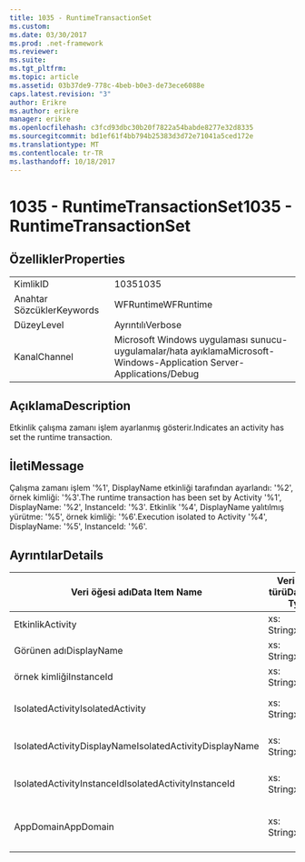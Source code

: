 ```yaml
---
title: 1035 - RuntimeTransactionSet
ms.custom: 
ms.date: 03/30/2017
ms.prod: .net-framework
ms.reviewer: 
ms.suite: 
ms.tgt_pltfrm: 
ms.topic: article
ms.assetid: 03b37de9-778c-4beb-b0e3-de73ece6088e
caps.latest.revision: "3"
author: Erikre
ms.author: erikre
manager: erikre
ms.openlocfilehash: c3fcd93dbc30b20f7822a54babde8277e32d8335
ms.sourcegitcommit: bd1ef61f4bb794b25383d3d72e71041a5ced172e
ms.translationtype: MT
ms.contentlocale: tr-TR
ms.lasthandoff: 10/18/2017
---
```

# <a name="1035---runtimetransactionset"></a><span data-ttu-id="71a08-102">1035 - RuntimeTransactionSet</span><span class="sxs-lookup"><span data-stu-id="71a08-102">1035 - RuntimeTransactionSet</span></span>
## <a name="properties"></a><span data-ttu-id="71a08-103">Özellikler</span><span class="sxs-lookup"><span data-stu-id="71a08-103">Properties</span></span>  
  
|||  
|-|-|  
|<span data-ttu-id="71a08-104">Kimlik</span><span class="sxs-lookup"><span data-stu-id="71a08-104">ID</span></span>|<span data-ttu-id="71a08-105">1035</span><span class="sxs-lookup"><span data-stu-id="71a08-105">1035</span></span>|  
|<span data-ttu-id="71a08-106">Anahtar Sözcükler</span><span class="sxs-lookup"><span data-stu-id="71a08-106">Keywords</span></span>|<span data-ttu-id="71a08-107">WFRuntime</span><span class="sxs-lookup"><span data-stu-id="71a08-107">WFRuntime</span></span>|  
|<span data-ttu-id="71a08-108">Düzey</span><span class="sxs-lookup"><span data-stu-id="71a08-108">Level</span></span>|<span data-ttu-id="71a08-109">Ayrıntılı</span><span class="sxs-lookup"><span data-stu-id="71a08-109">Verbose</span></span>|  
|<span data-ttu-id="71a08-110">Kanal</span><span class="sxs-lookup"><span data-stu-id="71a08-110">Channel</span></span>|<span data-ttu-id="71a08-111">Microsoft Windows uygulaması sunucu-uygulamalar/hata ayıklama</span><span class="sxs-lookup"><span data-stu-id="71a08-111">Microsoft-Windows-Application Server-Applications/Debug</span></span>|  
  
## <a name="description"></a><span data-ttu-id="71a08-112">Açıklama</span><span class="sxs-lookup"><span data-stu-id="71a08-112">Description</span></span>  
 <span data-ttu-id="71a08-113">Etkinlik çalışma zamanı işlem ayarlanmış gösterir.</span><span class="sxs-lookup"><span data-stu-id="71a08-113">Indicates an activity has set the runtime transaction.</span></span>  
  
## <a name="message"></a><span data-ttu-id="71a08-114">İleti</span><span class="sxs-lookup"><span data-stu-id="71a08-114">Message</span></span>  
 <span data-ttu-id="71a08-115">Çalışma zamanı işlem '%1', DisplayName etkinliği tarafından ayarlandı: '%2', örnek kimliği: '%3'.</span><span class="sxs-lookup"><span data-stu-id="71a08-115">The runtime transaction has been set by Activity '%1', DisplayName: '%2', InstanceId: '%3'.</span></span>  <span data-ttu-id="71a08-116">Etkinlik '%4', DisplayName yalıtılmış yürütme: '%5', örnek kimliği: '%6'.</span><span class="sxs-lookup"><span data-stu-id="71a08-116">Execution isolated to Activity '%4', DisplayName: '%5', InstanceId: '%6'.</span></span>  
  
## <a name="details"></a><span data-ttu-id="71a08-117">Ayrıntılar</span><span class="sxs-lookup"><span data-stu-id="71a08-117">Details</span></span>  
  
|<span data-ttu-id="71a08-118">Veri öğesi adı</span><span class="sxs-lookup"><span data-stu-id="71a08-118">Data Item Name</span></span>|<span data-ttu-id="71a08-119">Veri öğesi türü</span><span class="sxs-lookup"><span data-stu-id="71a08-119">Data Item Type</span></span>|<span data-ttu-id="71a08-120">Açıklama</span><span class="sxs-lookup"><span data-stu-id="71a08-120">Description</span></span>|  
|--------------------|--------------------|-----------------|  
|<span data-ttu-id="71a08-121">Etkinlik</span><span class="sxs-lookup"><span data-stu-id="71a08-121">Activity</span></span>|<span data-ttu-id="71a08-122">xs: String</span><span class="sxs-lookup"><span data-stu-id="71a08-122">xs:string</span></span>|<span data-ttu-id="71a08-123">Etkinlik türü adı.</span><span class="sxs-lookup"><span data-stu-id="71a08-123">The type name of the activity.</span></span>|  
|<span data-ttu-id="71a08-124">Görünen adı</span><span class="sxs-lookup"><span data-stu-id="71a08-124">DisplayName</span></span>|<span data-ttu-id="71a08-125">xs: String</span><span class="sxs-lookup"><span data-stu-id="71a08-125">xs:string</span></span>|<span data-ttu-id="71a08-126">Etkinliğin görünen adı.</span><span class="sxs-lookup"><span data-stu-id="71a08-126">The display name of the activity.</span></span>|  
|<span data-ttu-id="71a08-127">örnek kimliği</span><span class="sxs-lookup"><span data-stu-id="71a08-127">InstanceId</span></span>|<span data-ttu-id="71a08-128">xs: String</span><span class="sxs-lookup"><span data-stu-id="71a08-128">xs:string</span></span>|<span data-ttu-id="71a08-129">Etkinlik örnek kimliği.</span><span class="sxs-lookup"><span data-stu-id="71a08-129">The instance id of the activity.</span></span>|  
|<span data-ttu-id="71a08-130">IsolatedActivity</span><span class="sxs-lookup"><span data-stu-id="71a08-130">IsolatedActivity</span></span>|<span data-ttu-id="71a08-131">xs: String</span><span class="sxs-lookup"><span data-stu-id="71a08-131">xs:string</span></span>|<span data-ttu-id="71a08-132">İşlem için yalıtılmış etkinlik türü adı.</span><span class="sxs-lookup"><span data-stu-id="71a08-132">The type name of the activity that the transaction is isolated to.</span></span>|  
|<span data-ttu-id="71a08-133">IsolatedActivityDisplayName</span><span class="sxs-lookup"><span data-stu-id="71a08-133">IsolatedActivityDisplayName</span></span>|<span data-ttu-id="71a08-134">xs: String</span><span class="sxs-lookup"><span data-stu-id="71a08-134">xs:string</span></span>|<span data-ttu-id="71a08-135">İşlem için yalıtılmış etkinliğin görünen adı.</span><span class="sxs-lookup"><span data-stu-id="71a08-135">The display name of the activity that the transaction is isolated to.</span></span>|  
|<span data-ttu-id="71a08-136">IsolatedActivityInstanceId</span><span class="sxs-lookup"><span data-stu-id="71a08-136">IsolatedActivityInstanceId</span></span>|<span data-ttu-id="71a08-137">xs: String</span><span class="sxs-lookup"><span data-stu-id="71a08-137">xs:string</span></span>|<span data-ttu-id="71a08-138">İşlem için yalıtılmış etkinlik örnek kimliği.</span><span class="sxs-lookup"><span data-stu-id="71a08-138">The instance id of the activity that the transaction is isolated to.</span></span>|  
|<span data-ttu-id="71a08-139">AppDomain</span><span class="sxs-lookup"><span data-stu-id="71a08-139">AppDomain</span></span>|<span data-ttu-id="71a08-140">xs: String</span><span class="sxs-lookup"><span data-stu-id="71a08-140">xs:string</span></span>|<span data-ttu-id="71a08-141">AppDomain.CurrentDomain.FriendlyName tarafından döndürülen dize.</span><span class="sxs-lookup"><span data-stu-id="71a08-141">The string returned by AppDomain.CurrentDomain.FriendlyName.</span></span>|
